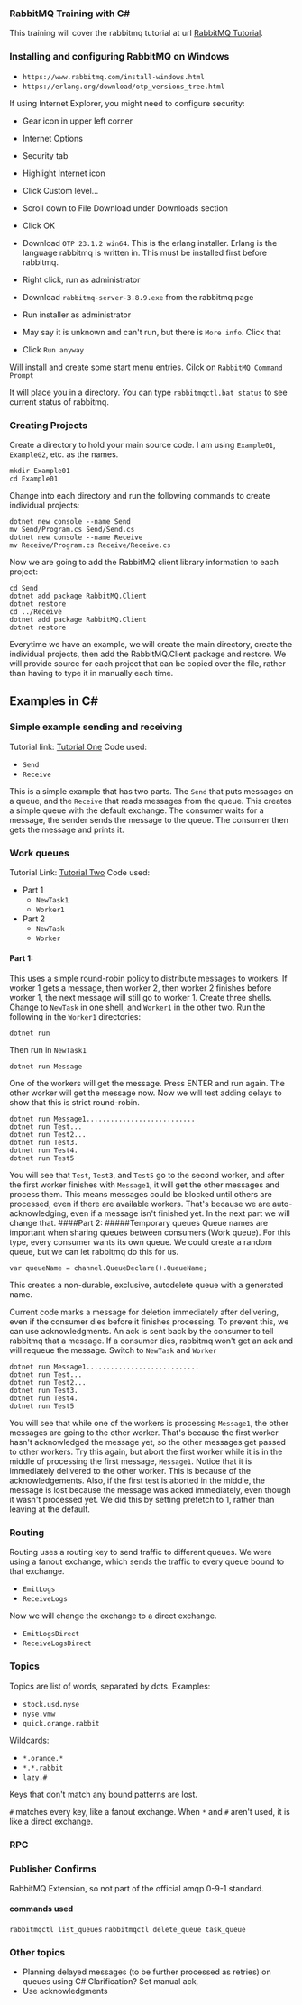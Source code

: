 ### RabbitMQ Training with C\#
This training will cover the rabbitmq tutorial at url [RabbitMQ Tutorial](https://www.rabbitmq.com/tutorials/tutorial-one-dotnet.html).

### Installing and configuring RabbitMQ on Windows
* ``https://www.rabbitmq.com/install-windows.html``
* ``https://erlang.org/download/otp_versions_tree.html``

If using Internet Explorer, you might need to configure security:

* Gear icon in upper left corner
* Internet Options
* Security tab
* Highlight Internet icon
* Click Custom level...
* Scroll down to File Download under Downloads section
* Click OK

* Download `OTP 23.1.2 win64`.  This is the erlang installer.  Erlang is the language rabbitmq is written in.  This must be installed first before rabbitmq.
* Right click, run as administrator
* Download `rabbitmq-server-3.8.9.exe` from the rabbitmq page
* Run installer as administrator
* May say it is unknown and can't run, but there is `More info`.  Click that
* Click `Run anyway`

Will install and create some start menu entries.  Cilck on `RabbitMQ Command Prompt`

It will place you in a directory.  You can type `rabbitmqctl.bat status` to see current status of rabbitmq.

### Creating Projects
Create a directory to hold your main source code.  I am using `Example01`, `Example02`, etc. as the names.
```
mkdir Example01
cd Example01
```
Change into each directory and run the following commands to create individual projects:
```
dotnet new console --name Send
mv Send/Program.cs Send/Send.cs
dotnet new console --name Receive
mv Receive/Program.cs Receive/Receive.cs
```
Now we are going to add the RabbitMQ client library information to each project:
```
cd Send
dotnet add package RabbitMQ.Client
dotnet restore
cd ../Receive
dotnet add package RabbitMQ.Client
dotnet restore
```

Everytime we have an example, we will create the main directory, create the individual projects, then add the RabbitMQ.Client package and restore.  We will provide source for each project that can be copied over the file, rather than having to type it in manually each time.

## Examples in C\#
### Simple example sending and receiving
Tutorial link: [Tutorial One](https://www.rabbitmq.com/tutorials/tutorial-one-dotnet.html)
Code used:

* ``Send``
* ``Receive``

This is a simple example that has two parts. The `Send` that puts messages on a queue, and the `Receive` that reads messages from the queue.
This creates a simple queue with the default exchange.  The consumer waits for a message, the sender sends the message to the queue.  The consumer then gets the message and prints it.

### Work queues
Tutorial Link: [Tutorial Two](https://www.rabbitmq.com/tutorials/tutorial-two-dotnet.html)
Code used:

* Part 1
    * ``NewTask1``
    * ``Worker1``
* Part 2
    * ``NewTask``
    * ``Worker``

#### Part 1:
This uses a simple round-robin policy to distribute messages to workers.  If worker 1 gets a message, then worker 2, then worker 2 finishes before worker 1, the next message will still go to worker 1.
Create three shells.  Change to `NewTask` in one shell, and `Worker1` in the other two.
Run the following in the `Worker1` directories:
```
dotnet run
```
Then run in `NewTask1`
```
dotnet run Message
```
One of the workers will get the message.  Press ENTER and run again.  The other worker will get the message now.
Now we will test adding delays to show that this is strict round-robin.
```
dotnet run Message1...........................
dotnet run Test...
dotnet run Test2...
dotnet run Test3.
dotnet run Test4.
dotnet run Test5
```
You will see that `Test`, `Test3`, and `Test5` go to the second worker, and after the first worker finishes with `Message1`, it will get the other messages and process them.  This means messages could be blocked until others are processed, even if there are available workers.  That's because we are auto-acknowledging, even if a message isn't finished yet.
In the next part we will change that.
####Part 2:
#####Temporary queues
Queue names are important when sharing queues between consumers (Work queue).  For this type, every consumer wants its own queue.  We could create a random queue, but we can let rabbitmq do this for us.
```
var queueName = channel.QueueDeclare().QueueName;
```
This creates a non-durable, exclusive, autodelete queue with a generated name.

Current code marks a message for deletion immediately after delivering, even if the consumer dies before it finishes processing.  To prevent this, we can use acknowledgments.  An ack is sent back by the consumer to tell rabbitmq that a message.
If a consumer dies, rabbitmq won't get an ack and will requeue the message.
Switch to `NewTask` and `Worker`
```
dotnet run Message1............................
dotnet run Test...
dotnet run Test2...
dotnet run Test3.
dotnet run Test4.
dotnet run Test5
```
You will see that while one of the workers is processing `Message1`, the other messages are going to the other worker.  That's because the first worker hasn't acknowledged the message yet, so the other messages get passed to other workers.
Try this again, but abort the first worker while it is in the middle of processing the first message, `Message1`.  Notice that it is immediately delivered to the other worker.  This is because of the acknowledgements.  Also, if the first test is aborted in the middle, the message is lost because the message was acked immediately, even though it wasn't processed yet.
We did this by setting prefetch to 1, rather than leaving at the default.

### Routing
Routing uses a routing key to send traffic to different queues.
We were using a fanout exchange, which sends the traffic to every queue bound to that exchange. 

* ``EmitLogs``
* ``ReceiveLogs``

Now we will change the exchange to a direct exchange.

* ``EmitLogsDirect``
* ``ReceiveLogsDirect``

### Topics
Topics are list of words, separated by dots. Examples:

* ``stock.usd.nyse``
* ``nyse.vmw``
* ``quick.orange.rabbit``

Wildcards:

* ``*.orange.*``
* ``*.*.rabbit``
* ``lazy.#``

Keys that don't match any bound patterns are lost.

`#` matches every key, like a fanout exchange.
When `*` and `#` aren't used, it is like a direct exchange.

### RPC

### Publisher Confirms
RabbitMQ Extension, so not part of the official amqp 0-9-1 standard.

#### commands used
``rabbitmqctl list_queues``
``rabbitmqctl delete_queue task_queue``

### Other topics
* Planning delayed messages (to be further processed as retries) on queues using C#
Clarification?
Set manual ack, 
* Use acknowledgments

